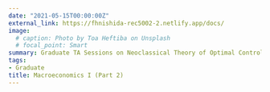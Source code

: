```yaml
---
date: "2021-05-15T00:00:00Z"
external_link: https://fhnishida-rec5002-2.netlify.app/docs/
image:
  # caption: Photo by Toa Heftiba on Unsplash
  # focal_point: Smart
summary: Graduate TA Sessions on Neoclassical Theory of Optimal Control.
tags:
- Graduate
title: Macroeconomics I (Part 2)
---
```

